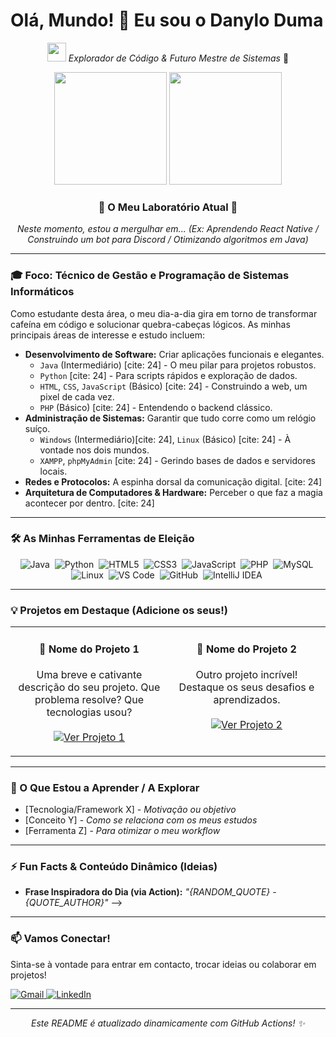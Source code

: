 # Olá, Mundo! 👋 Eu sou o Danylo Duma

<p align="center">
  <img src="https://raw.githubusercontent.com/MartinHeinz/MartinHeinz/master/wave.gif" width="30px"> 
  <em>Explorador de Código & Futuro Mestre de Sistemas</em> 🚀
</p>

<p align="center">
  <img height="180em" src="https://github-readme-stats.vercel.app/api?username=SEU_USERNAME_AQUI&show_icons=true&theme=tokyonight&include_all_commits=true&count_private=true&hide_border=true&rank_icon=github"/>
  <img height="180em" src="https://github-readme-stats.vercel.app/api/top-langs/?username=SEU_USERNAME_AQUI&layout=compact&langs_count=8&theme=tokyonight&hide_border=true"/>
</p>

<div align="center">
  <h3>🤖 O Meu Laboratório Atual 🤖</h3>
  <p><em>Neste momento, estou a mergulhar em... (Ex: Aprendendo React Native / Construindo um bot para Discord / Otimizando algoritmos em Java)</em></p>
  </div>

---

### 🎓 Foco: Técnico de Gestão e Programação de Sistemas Informáticos

Como estudante desta área, o meu dia-a-dia gira em torno de transformar cafeína em código e solucionar quebra-cabeças lógicos. As minhas principais áreas de interesse e estudo incluem:

* **Desenvolvimento de Software:** Criar aplicações funcionais e elegantes.
    * `Java` (Intermediário) [cite: 24] - O meu pilar para projetos robustos.
    * `Python` [cite: 24] - Para scripts rápidos e exploração de dados.
    * `HTML`, `CSS`, `JavaScript` (Básico) [cite: 24] - Construindo a web, um pixel de cada vez.
    * `PHP` (Básico) [cite: 24] - Entendendo o backend clássico.
* **Administração de Sistemas:** Garantir que tudo corre como um relógio suíço.
    * `Windows` (Intermediário)[cite: 24], `Linux` (Básico) [cite: 24] - À vontade nos dois mundos.
    * `XAMPP`, `phpMyAdmin` [cite: 24] - Gerindo bases de dados e servidores locais.
* **Redes e Protocolos:** A espinha dorsal da comunicação digital. [cite: 24]
* **Arquitetura de Computadores & Hardware:** Perceber o que faz a magia acontecer por dentro. [cite: 24]

---

### 🛠️ As Minhas Ferramentas de Eleição

<p align="center">
  <img src="https://img.shields.io/badge/Java-ED8B00?style=for-the-badge&logo=openjdk&logoColor=white" alt="Java"/>&nbsp;
  <img src="https://img.shields.io/badge/Python-3776AB?style=for-the-badge&logo=python&logoColor=white" alt="Python"/>&nbsp;
  <img src="https://img.shields.io/badge/HTML5-E34F26?style=for-the-badge&logo=html5&logoColor=white" alt="HTML5"/>&nbsp;
  <img src="https://img.shields.io/badge/CSS3-1572B6?style=for-the-badge&logo=css3&logoColor=white" alt="CSS3"/>&nbsp;
  <img src="https://img.shields.io/badge/JavaScript-F7DF1E?style=for-the-badge&logo=javascript&logoColor=black" alt="JavaScript"/>&nbsp;
  <img src="https://img.shields.io/badge/PHP-777BB4?style=for-the-badge&logo=php&logoColor=white" alt="PHP"/>&nbsp;
  <img src="https://img.shields.io/badge/MySQL-4479A1?style=for-the-badge&logo=mysql&logoColor=white" alt="MySQL"/>&nbsp;
  <img src="https://img.shields.io/badge/Linux-FCC624?style=for-the-badge&logo=linux&logoColor=black" alt="Linux"/>&nbsp;
  <img src="https://img.shields.io/badge/Visual_Studio_Code-007ACC?style=for-the-badge&logo=visual-studio-code&logoColor=white" alt="VS Code"/>&nbsp;
  <img src="https://img.shields.io/badge/GitHub-181717?style=for-the-badge&logo=github&logoColor=white" alt="GitHub"/>&nbsp;
  <img src="https://img.shields.io/badge/IntelliJ_IDEA-000000.svg?style=for-the-badge&logo=intellij-idea&logoColor=white" alt="IntelliJ IDEA"/>&nbsp;
</p>

---

### 💡 Projetos em Destaque (Adicione os seus!)

<div align="center">
  <table width="100%">
    <tr>
      <td width="50%" valign="top">
        <h4 align="center">🚀 Nome do Projeto 1</h4>
        <p align="center">
          Uma breve e cativante descrição do seu projeto. Que problema resolve? Que tecnologias usou?
          <br><br>
          <a href="LINK_PARA_SEU_PROJETO_1" target="_blank">
            <img src="https://img.shields.io/badge/Ver_Projeto-007ACC?style=for-the-badge&logo=github" alt="Ver Projeto 1"/>
          </a>
          </p>
      </td>
      <td width="50%" valign="top">
        <h4 align="center">🌟 Nome do Projeto 2</h4>
        <p align="center">
          Outro projeto incrível! Destaque os seus desafios e aprendizados.
          <br><br>
          <a href="LINK_PARA_SEU_PROJETO_2" target="_blank">
            <img src="https://img.shields.io/badge/Ver_Projeto-5cb85c?style=for-the-badge&logo=github" alt="Ver Projeto 2"/>
          </a>
        </p>
      </td>
    </tr>
    </table>
</div>

---

### 🌱 O Que Estou a Aprender / A Explorar

* [Tecnologia/Framework X] - *Motivação ou objetivo*
* [Conceito Y] - *Como se relaciona com os meus estudos*
* [Ferramenta Z] - *Para otimizar o meu workflow*

---

### ⚡ Fun Facts & Conteúdo Dinâmico (Ideias)

* **Frase Inspiradora do Dia (via Action):**
    *"{RANDOM_QUOTE} - {QUOTE_AUTHOR}"*
-->

---

### 📫 Vamos Conectar!

Sinta-se à vontade para entrar em contacto, trocar ideias ou colaborar em projetos!

<p align="left">
  <a href="mailto:danyloduma06@gmail.com" target="_blank">
    <img src="https://img.shields.io/badge/Gmail-D14836?style=for-the-badge&logo=gmail&logoColor=white" alt="Gmail"/>
  </a>
  <a href="https://www.linkedin.com/in/danylo-duma-a6b0a5338/" target="_blank">
    <img src="https://img.shields.io/badge/LinkedIn-0077B5?style=for-the-badge&logo=linkedin&logoColor=white" alt="LinkedIn"/>
  </a>
  </p>

---
<p align="center">
  <em>Este README é atualizado dinamicamente com GitHub Actions! ✨</em>
</p>

